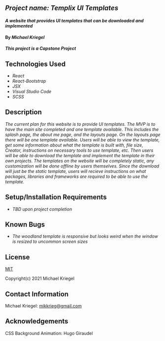 ## _Project name: Templix UI Templates_

#### _A website that provides UI templates that can be downloaded and implemented_

#### By _**Michael Kriegel**_

##### This project is a Capstone Project

## Technologies Used

* _React_
* _React-Bootstrap_
* _JSX_
* _Visual Studio Code_
* _SCSS_

## Description

_The current plan for this website is to provide UI templates. The MVP is to have the main site completed and one template available. This includes the splash page, the about me page, and the layouts page. On the layouts page there will be one template available. Users will be able to view the template, get some information about what the template is built with, file size, Creator, instructions on necessary tools to use template, etc. Then users will be able to download the template and implement the template in their own projects. The templates on the website will be completely static, any customization will be done offline by users themselves. Since the download will just be the static template, users will recieve instructions on what packages, libraries and frameworks are required to be able to use the template._

## Setup/Installation Requirements
* _TBD upon project completion_

## Known Bugs

* _The woodland template is responsive but looks weird when the window is resized to uncommon screen sizes_

## License

[MIT](https://opensource.org/licenses/MIT)

Copyright(c) 2021 Michael Kriegel

## Contact Information

Michael Kriegel: mikkrieg@gmail.com

## Acknowledgements

CSS Background Animation: Hugo Giraudel
